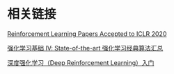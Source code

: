 # 相关链接

[Reinforcement Learning Papers Accepted to ICLR 2020](https://www.endtoend.ai/blog/iclr2020-rl/)



[强化学习基础 Ⅳ: State-of-the-art 强化学习经典算法汇总](https://zhuanlan.zhihu.com/p/137208923)

[深度强化学习（Deep Reinforcement Learning）入门](https://zhuanlan.zhihu.com/p/25239682)

